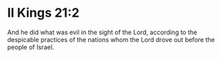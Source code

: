 # II Kings 21:2

And he did what was evil in the sight of the Lord, according to the despicable practices of the nations whom the Lord drove out before the people of Israel.
